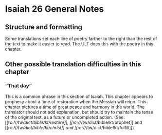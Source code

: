 # Isaiah 26 General Notes
## Structure and formatting

Some translations set each line of poetry farther to the right than the rest of the text to make it easier to read. The ULT does this with the poetry in this chapter.

## Other possible translation difficulties in this chapter

### “That day”
This is a common phrase in this section of Isaiah. This chapter appears to prophesy about a time of restoration when the Messiah will reign. This chapter pictures a time of great peace and harmony in the world. The translator should not add explanation, but should try to maintain the tense of the original text, as a future or uncompleted action. (See: [[rc://*/tw/dict/bible/kt/restore]], [[rc://*/tw/dict/bible/kt/prophet]] and [[rc://*/tw/dict/bible/kt/christ]] and [[rc://*/tw/dict/bible/kt/fulfill]])